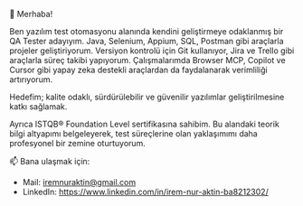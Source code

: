 👋 Merhaba!  

Ben yazılım test otomasyonu alanında kendini geliştirmeye odaklanmış bir QA Tester adayıyım. Java, Selenium, Appium, SQL, Postman gibi araçlarla projeler geliştiriyorum. Versiyon kontrolü için Git kullanıyor, Jira ve Trello gibi araçlarla süreç takibi yapıyorum. Çalışmalarımda Browser MCP, Copilot ve Cursor gibi yapay zeka destekli araçlardan da faydalanarak verimliliği artırıyorum.

Hedefim; kalite odaklı, sürdürülebilir ve güvenilir yazılımlar geliştirilmesine katkı sağlamak. 

Ayrıca ISTQB® Foundation Level sertifikasına sahibim. Bu alandaki teorik bilgi altyapımı belgeleyerek, test süreçlerine olan yaklaşımımı daha profesyonel bir zemine oturtuyorum.

📫 Bana ulaşmak için:  
- Mail: iremnuraktin@gmail.com
- LinkedIn: https://www.linkedin.com/in/irem-nur-aktin-ba8212302/


